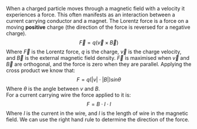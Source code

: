 When a charged particle moves through a magnetic field with a velocity it experiences a force. This often manifests as an interaction between a current carrying conductor and a magnet.
The Lorentz force is a force on a moving **positive** charge (the direction of the force is reversed for a negative charge).
$$\vec{F}=q(\vec{v}\times\vec{B})$$
Where $\vec{F}$ is the Lorentz force, $q$ is the charge, $\vec{v}$ is the charge velocity, and $\vec{B}$ is the external magnetic field density.
$\vec{F}$ is maximised when $\vec{v}$ and $\vec{B}$ are orthogonal, and the force is zero when they are parallel.
Applying the cross product we know that:
$$F=q(|v|\cdot|B|)sin\theta$$
Where $\theta$ is the angle between $v$ and $B$.
\
For a current carrying wire the force applied to it is:
$$F=B\cdot I\cdot l$$
Where $I$ is the current in the wire, and $l$ is the length of wire in the magnetic field.
We can use the right hand rule to determine the direction of the force.